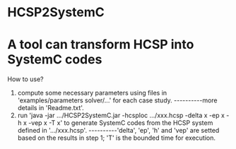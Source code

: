# HCSP2SystemC
# A tool can transform HCSP into SystemC codes

How to use?
1. compute some necessary parameters using files in 'examples/parameters solver/...' for each case study. ----------more details in 'Readme.txt'.
2. run 'java -jar .../HCSP2SystemC.jar -hcsploc .../xxx.hcsp -delta x -ep x -h x -vep x -T x' to generate SystemC codes from the HCSP system defined in '.../xxx.hcsp'.  ----------'delta', 'ep', 'h' and 'vep' are setted based on the results in step 1; 'T' is the bounded time for execution.  
